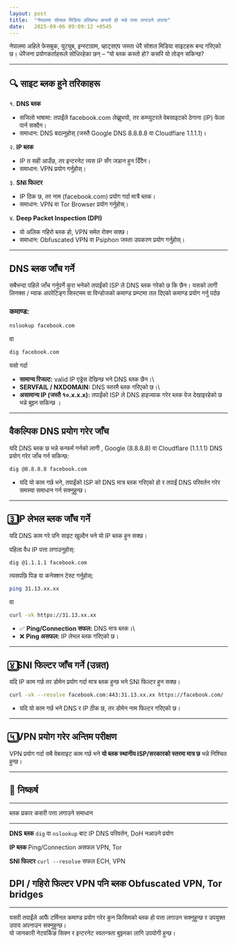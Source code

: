```yaml
---
layout: post
title:  "नेपालमा सोसल मिडिया प्रतिबन्ध कस्तो हो भन्ने पत्ता लगाउने उपाया"
date:   2025-09-06 09:09:12 +0545
---
```



नेपालमा अहिले फेसबुक, युट्युब, इन्स्टाग्राम, व्हाट्सएप जस्ता धेरै सोशल मिडिया साइटहरू बन्द गरिएको छ। धेरैजना प्रयोगकर्ताहरूले सोधिरहेका छन् – “यो ब्लक कस्तो हो? कसरि यो तोड्न सकिन्छ?

--- 

## 🔍 साइट ब्लक हुने तरिकाहरू

१. **DNS ब्लक**  
- सजिलो भाषामा: तपाईंले facebook.com लेख्नुभयो, तर कम्प्युटरले वेबसाइटको ठेगाना (IP) फेला पार्न सक्दैन।  
- समाधान: DNS बदल्नुहोस् (जस्तै Google DNS 8.8.8.8 वा Cloudflare 1.1.1.1)।

२. **IP ब्लक**  
- IP त सही आउँछ, तर इन्टरनेट त्यस IP सँग जडान हुन दिँदैन।  
- समाधान: VPN प्रयोग गर्नुहोस्।  

३. **SNI फिल्टर**  
- IP ठिक छ, तर नाम (facebook.com) प्रयोग गर्दा मात्रै ब्लक।  
- समाधान: VPN वा Tor Browser प्रयोग गर्नुहोस्।  

४. **Deep Packet Inspection (DPI)**  
- यो अलिक गहिरो ब्लक हो, VPN समेत रोक्न सक्छ।  
- समाधान: Obfuscated VPN वा Psiphon जस्ता उपकरण प्रयोग गर्नुहोस्। 

------------------------------------------------------------------------

## DNS ब्लक जाँच गर्ने

सबैभन्दा पहिले जाँच गर्नुपर्ने कुरा भनेको तपाईंको ISP ले DNS ब्लक गरेको छ कि छैन। यसको लागी लिनक्स / म्याक अपरेटिङ्ग सिस्टमम वा विन्डोजको कमाण्ड प्रम्प्टमा तल दिएको कमाण्ड प्रयोग गर्नु पर्दछ 

### कमाण्ड:

``` bash
nslookup facebook.com
```

वा

``` bash
dig facebook.com
```

यसो गर्दा 

-   **सामान्य रिजल्ट:** valid IP एड्रेस देखिन्छ भने DNS ब्लक छैन।\
-   **SERVFAIL / NXDOMAIN:** DNS स्तरमै ब्लक गरिएको छ।\
-   **असामान्य IP (जस्तै १०.x.x.x):** तपाईंको ISP ले DNS हाइज्याक गरेर ब्लक पेज देखाइरहेको छ भन्ने बुझ्न सकिन्छ ।

------------------------------------------------------------------------

## वैकल्पिक DNS प्रयोग गरेर जाँच

यदि DNS ब्लक छ भन्ने कन्फर्म गर्नको लागी , Google (8.8.8.8) वा Cloudflare (1.1.1.1) DNS प्रयोग गरेर जाँच गर्न सकिन्छ:

``` bash
dig @8.8.8.8 facebook.com
```

-   यदि यो काम गर्छ भने, तपाईंको ISP को DNS मात्र ब्लक गरिएको हो र तपाईं DNS परिवर्तन गरेर समस्या समाधान गर्न सक्नुहुन्छ।

------------------------------------------------------------------------

## ३️⃣ IP लेभल ब्लक जाँच गर्ने

यदि DNS काम गरे पनि साइट खुल्दैन भने यो IP ब्लक हुन सक्छ।

पहिला वैध IP पत्ता लगाउनुहोस्:

``` bash
dig @1.1.1.1 facebook.com
```

त्यसपछि पिङ वा कनेक्शन टेस्ट गर्नुहोस्:

``` bash
ping 31.13.xx.xx
```

वा

``` bash
curl -vk https://31.13.xx.xx
```

-   ✅ **Ping/Connection सफल:** DNS मात्र ब्लक।\
-   ❌ **Ping असफल:** IP लेभल ब्लक गरिएको छ।

------------------------------------------------------------------------

## ४️⃣ SNI फिल्टर जाँच गर्ने (उन्नत)

यदि IP काम गर्छ तर डोमेन प्रयोग गर्दा मात्र ब्लक हुन्छ भने SNI फिल्टर
हुन सक्छ।

``` bash
curl -vk --resolve facebook.com:443:31.13.xx.xx https://facebook.com/
```

-   यदि यो काम गर्छ भने DNS र IP ठीक छ, तर डोमेन नाम फिल्टर गरिएको छ।

------------------------------------------------------------------------

## ५️⃣ VPN प्रयोग गरेर अन्तिम परीक्षण

VPN प्रयोग गर्दा सबै वेबसाइट काम गर्छ भने **यो ब्लक स्थानीय ISP/सरकारको
स्तरमा मात्र छ** भन्ने निश्चित हुन्छ।

------------------------------------------------------------------------

## 🔑 निष्कर्ष

  ------------------------------------------------------------------------
  ब्लक प्रकार             कसरी पत्ता लगाउने              समाधान
  ----------------------- ------------------------------ -----------------
  **DNS ब्लक**            `dig` वा `nslookup` बाट IP     DNS परिवर्तन, DoH
                          नआउने                          प्रयोग

  **IP ब्लक**             Ping/Connection असफल           VPN, Tor

  **SNI फिल्टर**          `curl --resolve` सफल           ECH, VPN

  **DPI / गहिरो फिल्टर**  VPN पनि ब्लक                   Obfuscated VPN,
                                                         Tor bridges
  ------------------------------------------------------------------------

------------------------------------------------------------------------

यसरी तपाईंले आफैं टर्मिनल कमाण्ड प्रयोग गरेर कुन किसिमको ब्लक हो पत्ता
लगाउन सक्नुहुन्छ र उपयुक्त उपाय अपनाउन सक्नुहुन्छ।\
यो जानकारी नेटवर्किङ सिक्न र इन्टरनेट स्वतन्त्रता बुझ्नका लागि उपयोगी
हुन्छ।
